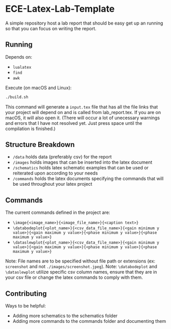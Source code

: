 # ECE-Latex-Lab-Template

A simple repository host a lab report that should be easy get up an running so that you can focus on writing the report.

## Running

Depends on:

- `lualatex`
- `find`
- `awk`

Execute (on macOS and Linux):
```sh
./build.sh
```
This command will generate a `input.tex` file that has all the file links that your project will depend on and is called from lab_report.tex. If you are on macOS, it will also open it.
(There will occur a lot of unecessary warnings and errors that I have not resolved yet. Just press space until the compilation is finished.)

## Structure Breakdown

- `/data` holds data (preferably csv) for the report
- `/images` holds images that can be inserted into the latex document
- `/schematics` holds latex schematic examples that can be used or reiterated upon according to your needs
- `/commands` holds the latex documents specifying the commands that will be used throughout your latex project

## Commands

The current commands defined in the project are:

- `\image{<image_name>}{<image_file_name>}{<caption text>}`
- `\databodeplot{<plot_name>}{<csv_data_file_name>}{<gain minimum y value>}{<gain maximum y value>}{<phase minimum y value>}{<phase maximum y value>}`
- `\dataslewplot{<plot_name>}{<csv_data_file_name>}{<gain minimum y value>}{<gain maximum y value>}{<phase minimum y value>}{<phase maximum y value>}`

Note: File names are to be specified without file path or extensions (ex: `screenshot` and not `./images/screenshot.jpeg`).
Note: `\databodeplot` and `\dataslewplot` utilize specific csv column names, ensure that they are in your csv file or change the latex commands to comply with them.

## Contributing

Ways to be helpful:

- Adding more schematics to the schematics folder 
- Adding more commands to the commands folder and documenting them

